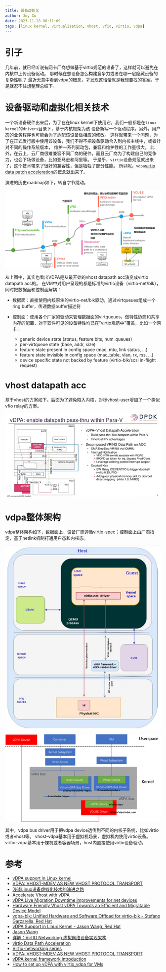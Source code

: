 ```yaml
---
title: 设备虚拟化
author: Joy Xu
date: 2023-11-28 06:11:09
tags: [linux kernel, virtualization, vhost, vfio, virtio, vdpa]
---
```


# 引子

几年前，就已经听说有网卡厂商想做基于virtio规范的设备了，这样就可以避免在内核中上传设备驱动。
那时候在想设备怎么构建竞争力或者在哪一层隐藏设备的复杂性呢？
最近无意中看到vdpa的概念，才发现这恰恰就是我想要找的答案，于是就忍不住想整理总结下。

# 设备驱动和虚拟化相关技术

一个新设备硬件出来后，为了在在linux kernel下使用它，我们一般都是在`linux kernel`的`drivers`目录下，基于内核框架为该
设备新写一个驱动程序。另外，用户态的业务程序也可能会为了适配该设备做相应的修改。
这样就带来一个问题，为了在正式发行版中使用该设备，我们不得不把设备驱动合入到内核主线中，或者针对不同的操作系统版本，
维护一系列驱动包，兼容和维护性的工作量很大。
此外，在云上，云厂商很难兼容不同厂商的硬件，而且云厂商为了构建自己的竞争力，也会下场做设备，比如亚马逊和阿里等。
于是乎，`virtio`设备规范就出来了，这个技术带来了很好的兼容性，但是牺牲了部分性能。
所以呢，`vdpa`[virtio data patch acceleration](https://vdpa-dev.gitlab.io/)的概念就出来了。

演进的历史roadmap如下，转自字节跳动。

![device virtulization roadmap](/images/device_virt_roadmap.png)

从上图中，其实也看出VDPA是从最开始的vhost datapath acc演变成virtio datapath acc的。
在VM中对用户呈现的都是标准的virtio设备（virtio-net/blk），同时把数据面和控制面解耦：

* 数据面：直接使用内核原生的virtio-net/blk驱动，通过virtqueues组成一个ring buffer，传递数据buffer描述符
* 控制面：使用各个厂家的驱动来管理数据面的virtqueues，做特性协商和共享内存的配置，对于软件可见的设备特性均已在"virtio规范中"覆盖，比如一个网卡：

	- generic device state (status, feature bits, num_queues)
	- per-virtqueue state (base, addr, size)
	- feature state present in config space (mac, mtu, link status, ...)
	- feature state invisible in config space (mac_table, vlan, rx, rss, ...)
	- device specific state not backed by feature (virtio-blk/scsi in-flight request) 

# vhost datapath acc

基于vhost的方案如下，后面为了避免陷入内核，对标vhost-user增加了一个类似vfio relay的方案。

![vhost dpa overview2](/images/device_virt_vdpa_vhost_overview.png)

# vdpa整体架构

vdpa整体架构如下，数据面上，设备厂商遵循virtio-spec；控制面上由厂商指定，基于netlink机制打通用户态和内核态。

![vdpa overview2](/images/device_virt_vdpa_overview2.png)

![vdpa overview](/images/device_virt_vdpa_overview.png)

其中，vdpa bus driver用于把vdpa device透传到不同的内核子系统，比如virtio或者vhost等。
vhost-vdpa基本用于虚拟机场景，虚拟机内使用virtio设备。
virtio-vdpa基本用于裸机或者容器场景，host内直接使用virtio设备驱动。

# 参考

* [vDPA support in Linux kernel](https://kvm-forum.qemu.org/2020/vDPA_novideo.pdf)
* [VDPA: VHOST-MDEV AS NEW VHOST PROTOCOL TRANSPORT](https://events19.linuxfoundation.org/wp-content/uploads/2017/12/Cunming-Liang-Intel-KVM-Forum-2018-VDPA-VHOST-MDEV.pdf)
* [浅谈Linux设备虚拟化技术的演进之路](https://blog.csdn.net/ByteDanceTech/article/details/120328988?spm=1001.2014.3001.5502)
* [Accelerate Vhost with vDPA](https://slideplayer.com/slide/15347937)
* [vDPA Live Migration Downtime improvements for net devices](https://netdevconf.info/0x18/sessions/talk/vdpa-live-migration-downtime-improvements-for-net-devices.html)
* [Hardware Friendly Vhost vDPA Towards an Efficient and Migratable Device Model](https://www.patchew.org/2022/KVM22-Migratable-Vhost-vDPA.pdf/)
* [vdpa-blk: Unified Hardware and Software Offload for virtio-blk - Stefano Garzarella, Red Hat](https://static.sched.com/hosted_files/kvmforum2021/b1/KVMForum_2021_vdpa_blk_Stefano_Garzarella.pdf)
* [vDPA Support in Linux Kernel - Jason Wang, Red Hat](https://static.sched.com/hosted_files/kvmforum2020/64/vDPA_novideo.pdf)
* [Jason Wang](https://www.redhat.com/en/authors/jason-wang)
* [详解：VirtIO Networking 虚拟网络设备实现架构](https://www.sdnlab.com/26199.html)
* [virtio Data Path Acceleration](https://vdpa-dev.gitlab.io/)
* [Virtio-networking series](https://www.redhat.com/en/virtio-networking-series)
* [VDPA: VHOST-MDEV AS NEW VHOST PROTOCOL TRANSPORT](https://events19.linuxfoundation.org/wp-content/uploads/2017/12/Cunming-Liang-Intel-KVM-Forum-2018-VDPA-VHOST-MDEV.pdf)
* [vDPA kernel framework introduction](https://terenceli.github.io/%E6%8A%80%E6%9C%AF/2020/08/22/vdpa-analysis)
* [How to set up vDPA with virtio_vdpa for VMs](https://metonymical.hatenablog.com/entry/2021/04/14/002638)
